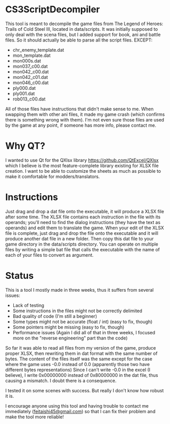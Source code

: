 # CS3ScriptDecompiler
 This tool is meant to decompile the game files from The Legend of Heroes: Trails of Cold Steel III, located in data/scripts.
 It was initially supposed to only deal with the scena files, but I added support for book, ani and battle files. So it should actually be able to parse all the script files.
 EXCEPT:
 - chr_enemy_template.dat
 - mon_template.dat
 - mon000s.dat
 - mon037_c00.dat
 - mon042_c00.dat
 - mon042_c01.dat
 - mon046_c00.dat
 - ply000.dat
 - ply001.dat
 - rob013_c00.dat
 
 All of those files have instructions that didn't make sense to me. When swapping them with other ani files, it made my game crash (which confirms there is something wrong with them). I'm not even sure those files are used by the game at any point, if someone has more info, please contact me.
 
# Why QT?
I wanted to use Qt for the QXlsx library https://github.com/QtExcel/QXlsx which I believe is the most feature-complete library existing for XLSX file creation. 
I want to be able to customize the sheets as much as possible to make it comfortable for modders/translators.

# Instructions
Just drag and drop a dat file onto the executable, it will produce a XLSX file after some time.
The XLSX file contains each instruction in the file with its operands; you'll need to find the dialog instructions (they have the text as operands)
and edit them to translate the game.
When your edit of the XLSX file is complete, just drag and drop the file onto the executable and it will produce another dat file in a new folder.
Then copy this dat file to your game directory in the data/scripts directory.
You can operate on multiple files by writing a simple bat file that calls the executable with the name of each of your files to convert as argument.

# Status
This is a tool I mostly made in three weeks, thus it suffers from several issues:
- Lack of testing
- Some instructions in the files might not be correctly delimited
- Bad quality of code (I'm still a beginner)
- Some types might not be accurate (float / int) (easy to fix, though)
- Some pointers might be missing (easy to fix, though)
- Performance issues (Again I did all of that in three weeks, I focused more on the "reverse engineering" part than the code)

So far it was able to read all files from my version of the game, produce proper XLSX, then rewriting them in dat format with the same number of bytes.
The content of the files itself was the same except for the case where the game uses -0.0 instead of 0.0 (apparently those two have different bytes representations)
Since I can't write -0.0 in the excel (I believe), I write 0x00000000 instead of 0x80000000 in the dat file, thus causing a mismatch. I doubt there is a consequence. 

I tested it on some scenes with success. But really I don't know how robust it is.

I encourage anyone using this tool and having trouble to contact me immediately (feitaishi45@gmail.com) so that I can fix their problem and make the tool more reliable!
